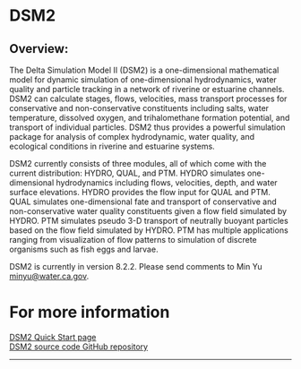 # DSM2


## Overview:

The Delta Simulation Model II (DSM2) is a one-dimensional mathematical
model for dynamic simulation of one-dimensional hydrodynamics, water
quality and particle tracking in a network of riverine or estuarine
channels. DSM2 can calculate stages, flows, velocities, mass transport
processes for conservative and non-conservative constituents including
salts, water temperature, dissolved oxygen, and trihalomethane formation
potential, and transport of individual particles. DSM2 thus provides a
powerful simulation package for analysis of complex hydrodynamic, water
quality, and ecological conditions in riverine and estuarine systems.

DSM2 currently consists of three modules, all of which come with the
current distribution: HYDRO, QUAL, and PTM. HYDRO simulates
one-dimensional hydrodynamics including flows, velocities, depth, and
water surface elevations. HYDRO provides the flow input for QUAL and
PTM. QUAL simulates one-dimensional fate and transport of conservative
and non-conservative water quality constituents given a flow field
simulated by HYDRO. PTM simulates pseudo 3-D transport of neutrally
buoyant particles based on the flow field simulated by HYDRO. PTM has
multiple applications ranging from visualization of flow patterns to
simulation of discrete organisms such as fish eggs and larvae.

DSM2 is currently in version 8.2.2. Please send comments to Min Yu
<a href="mailto:minyu@water.ca.gov"
rel="nofollow">minyu@water.ca.gov</a>.

# For more information
[DSM2 Quick Start page](https://github.com/CADWRDeltaModeling/DSM2TrainingSeries)<BR>
[DSM2 source code GitHub repository](https://github.com/CADWRDeltaModeling/dsm2)

------------------------------------------------------------------------
